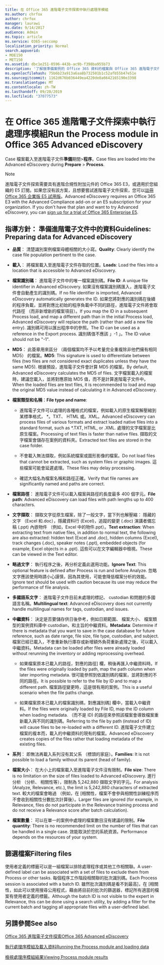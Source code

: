 ```yaml
---
title: 在 Office 365 進階電子文件探索中執行處理序模組
ms.author: chrfox
author: chrfox
manager: laurawi
ms.date: 9/14/2017
audience: Admin
ms.topic: article
ms.service: O365-seccomp
localization_priority: Normal
search.appverid:
- MOE150
- MET150
ms.assetid: dbc1e251-0596-443b-ac9b-f398ba955b73
description: '了解做準備案例的 Office 365 資料的檔案與 Office 365 進階電子文件探索分析的準則。  '
ms.openlocfilehash: 75b6b23a913a6aa8b732501b1c52afb55b47e51e
ms.sourcegitcommit: 1162d676b036449ea4220de8a6642165190e3398
ms.translationtype: MT
ms.contentlocale: zh-TW
ms.lasthandoff: 09/20/2019
ms.locfileid: "37077573"
---
```

# <a name="run-the-process-module-in-office-365-advanced-ediscovery"></a><span data-ttu-id="75109-103">在 Office 365 進階電子文件探索中執行處理序模組</span><span class="sxs-lookup"><span data-stu-id="75109-103">Run the Process module in Office 365 Advanced eDiscovery</span></span>

<span data-ttu-id="75109-104">Case 檔案載入至進階電子文件**準備**期間\>**程序**。</span><span class="sxs-lookup"><span data-stu-id="75109-104">Case files are loaded into the Advanced eDiscovery during **Prepare** \> **Process**.</span></span> 
  
> [!NOTE]
> <span data-ttu-id="75109-p101">進階電子文件探索需要具有進階合規性附加元件的 Office 365 E3，或適用於您組織的 E5 訂閱。如果您沒有該方案，且想要嘗試進階電子文件探索，您可以[註冊 Office 365 企業版 E5 試用版](https://go.microsoft.com/fwlink/p/?LinkID=698279)。</span><span class="sxs-lookup"><span data-stu-id="75109-p101">Advanced eDiscovery requires an Office 365 E3 with the Advanced Compliance add-on or an E5 subscription for your organization. If you don't have that plan and want to try Advanced eDiscovery, you can [sign up for a trial of Office 365 Enterprise E5](https://go.microsoft.com/fwlink/p/?LinkID=698279).</span></span> 
  
## <a name="guidelines-preparing-data-for-advanced-ediscovery"></a><span data-ttu-id="75109-107">指導方針： 準備進階電子文件中的資料</span><span class="sxs-lookup"><span data-stu-id="75109-107">Guidelines: Preparing data for Advanced eDiscovery</span></span>

- <span data-ttu-id="75109-108">**品質**： 清楚識別案例檔案母體相關的大小寫。</span><span class="sxs-lookup"><span data-stu-id="75109-108">**Quality**: Clearly identify the case file population pertinent to the case.</span></span>
    
- <span data-ttu-id="75109-109">**載入**： 將檔案載入至進階電子文件存取的位置。</span><span class="sxs-lookup"><span data-stu-id="75109-109">**Loads**: Load the files into a location that is accessible to Advanced eDiscovery.</span></span>
    
- <span data-ttu-id="75109-110">**檔案識別碼**： 進階電子文件中的唯一檔案識別碼。</span><span class="sxs-lookup"><span data-stu-id="75109-110">**File ID**: A unique file identifier in Advanced eDiscovery.</span></span> <span data-ttu-id="75109-111">如果沒有檔案識別碼匯入，進階電子文件會自動產生的識別碼。</span><span class="sxs-lookup"><span data-stu-id="75109-111">If no file identifier is imported, Advanced eDiscovery automatically generates the ID.</span></span> <span data-ttu-id="75109-112">如果您將對應的識別碼在後續的程序負載，並將對應比初始的程序負載中不同的路徑，進階電子文件將會取代路徑 （而非新增新的檔案項目）。</span><span class="sxs-lookup"><span data-stu-id="75109-112">If you map the ID in a subsequent Process load, and map a different path than in the initial Process load, Advanced eDiscovery will replace the path (rather than add a new file entry).</span></span> <span data-ttu-id="75109-113">識別碼可用以匯出程序中的參照。</span><span class="sxs-lookup"><span data-stu-id="75109-113">The ID can be used as a reference in the Export process.</span></span> <span data-ttu-id="75109-114">識別碼值不應該 」-1 」。</span><span class="sxs-lookup"><span data-stu-id="75109-114">The ID value should not be "-1".</span></span>
    
- <span data-ttu-id="75109-115">**MD5**： 此簽章用來區分 （兩個檔案均不予以考量完全重複除非他們擁有相同 MD5） 的檔案。</span><span class="sxs-lookup"><span data-stu-id="75109-115">**MD5**: This signature is used to differentiate between files (two files are not considered exact duplicates unless they have the same MD5).</span></span> <span data-ttu-id="75109-116">根據預設，進階電子文件會計算 MD5 的檔案。</span><span class="sxs-lookup"><span data-stu-id="75109-116">By default, Advanced eDiscovery calculates the MD5 of files.</span></span> <span data-ttu-id="75109-117">文字檔案載入的檔案時，建議您載入，並將對應原始 MD5 值，而不是計算進階電子文件中。</span><span class="sxs-lookup"><span data-stu-id="75109-117">When the loaded files are text files, it is recommended to load and map the original MD5 value instead of calculating it in Advanced eDiscovery.</span></span>
    
- <span data-ttu-id="75109-118">**檔案類型和名稱**：</span><span class="sxs-lookup"><span data-stu-id="75109-118">**File type and name**:</span></span>
    
  - <span data-ttu-id="75109-119">進階電子文件可以處理的各種格式的檔案，例如載入的原生檔案解壓縮到某標準格式， \*。TXT、 HTML 或。XML。</span><span class="sxs-lookup"><span data-stu-id="75109-119">Advanced eDiscovery can process files of various formats and extract loaded native files into a standard format, such as \*.TXT, HTML, or .XML.</span></span> <span data-ttu-id="75109-120">處理的文字檔案是比原生檔案。</span><span class="sxs-lookup"><span data-stu-id="75109-120">Processing of text files is faster than native files.</span></span> <span data-ttu-id="75109-121">擷取的文字檔案會儲存在案例的資料夾。</span><span class="sxs-lookup"><span data-stu-id="75109-121">Extracted text files are stored in the case folder.</span></span>
    
  - <span data-ttu-id="75109-122">不會載入無法擷取，例如系統檔案或圖形影像的檔案。</span><span class="sxs-lookup"><span data-stu-id="75109-122">Do not load files that cannot be extracted, such as system files or graphic images.</span></span> <span data-ttu-id="75109-123">這些檔案可能會延遲處理。</span><span class="sxs-lookup"><span data-stu-id="75109-123">These files may delay processing.</span></span>
    
  - <span data-ttu-id="75109-124">確認大幅名為檔案名稱和路徑正確。</span><span class="sxs-lookup"><span data-stu-id="75109-124">Verify that file names are significantly named and paths are correct.</span></span>
    
- <span data-ttu-id="75109-125">**檔案路徑**： 進階電子文件可以載入檔案與路徑的長度最多 400 個字元。</span><span class="sxs-lookup"><span data-stu-id="75109-125">**File path**: Advanced eDiscovery can load files with path lengths up to 400 characters.</span></span>
    
- <span data-ttu-id="75109-126">**文字擷取**： 擷取文字從原生檔案，除了一般文字，當下列也解壓縮： 隱藏的文字 （Excel 和.doc），隱藏資料行 (Excel)，追蹤的變更 (.doc) 演講者備忘稿 (.ppt) 內嵌物件 （例如，Excel 中的物件.ppt）。</span><span class="sxs-lookup"><span data-stu-id="75109-126">**Text extraction**: When extracting text from native files, in addition to normal text, the following are also extracted: hidden text (Excel and .doc), hidden columns (Excel), track changes (.doc), speaker notes (.ppt), embedded objects (for example, Excel objects in a .ppt).</span></span> <span data-ttu-id="75109-127">這些可以在文字編輯器中檢視。</span><span class="sxs-lookup"><span data-stu-id="75109-127">These can be viewed in the Text editor.</span></span>
    
- <span data-ttu-id="75109-128">**略過文字**： 執行程序之後，再分析定義此選用功能。</span><span class="sxs-lookup"><span data-stu-id="75109-128">**Ignore Text**: This optional feature is defined after Process is run and before Analyze.</span></span> <span data-ttu-id="75109-129">忽略文字應該使用時請小心謹慎，因為其使用，可能會降低檔案分析的效能。</span><span class="sxs-lookup"><span data-stu-id="75109-129">Ignore text should be used with caution because its use may reduce the performance of file analysis.</span></span>
    
- <span data-ttu-id="75109-130">**多國語系文字**： 進階電子文件目前未處理的標記、 custodian 和問題的多國語言名稱。</span><span class="sxs-lookup"><span data-stu-id="75109-130">**Multilingual text**: Advanced eDiscovery does not currently handle multilingual names for tags, custodian, and issues.</span></span>
    
- <span data-ttu-id="75109-131">**中繼資料**： 決定是否要儲存供日後參考，例如日期範圍、 檔案大小、 檔案類型的案例資料庫中 custodian，和主旨的中繼資料。</span><span class="sxs-lookup"><span data-stu-id="75109-131">**Metadata**: Determine if there is metadata that you want to save in the case database for future reference, such as date range, file size, file type, custodian, and subject.</span></span> <span data-ttu-id="75109-132">檔案已經已載入，不會重新執行庫存或新增額外負荷重新處理之後，可以載入中繼資料。</span><span class="sxs-lookup"><span data-stu-id="75109-132">Metadata can be loaded after files were already loaded without rerunning the inventory or adding reprocessing overhead.</span></span> 
    
  - <span data-ttu-id="75109-133">如果檔案原本已載入的路徑，對應的路徑] 欄，稍後再匯入中繼資料時。</span><span class="sxs-lookup"><span data-stu-id="75109-133">If the files were originally loaded by path, map the path column when later importing metadata.</span></span> <span data-ttu-id="75109-134">很可能參照到依識別碼的檔案，並將對應的不同的路徑。</span><span class="sxs-lookup"><span data-stu-id="75109-134">It is possible to refer to the file by ID and to map a different path.</span></span> <span data-ttu-id="75109-135">檔案路徑變更時，這是很有用的案例。</span><span class="sxs-lookup"><span data-stu-id="75109-135">This is a useful scenario when the file paths change.</span></span>
    
  - <span data-ttu-id="75109-136">如果檔案原本已載入的檔案識別碼，對應識別碼] 欄中，當載入中繼資料。</span><span class="sxs-lookup"><span data-stu-id="75109-136">If the files were originally loaded by File ID, map the ID column when loading metadata.</span></span> <span data-ttu-id="75109-137">（而不是 ID) 的路徑來參照該檔案會導致檔案重新載入與不同的識別碼。</span><span class="sxs-lookup"><span data-stu-id="75109-137">Referring to the file by path (instead of ID) will cause files to be re-loaded with a different ID.</span></span> <span data-ttu-id="75109-138">進階電子文件建立檔案的複本而，載入的中繼資料的現有的檔案。</span><span class="sxs-lookup"><span data-stu-id="75109-138">Advanced eDiscovery creates copies of the files rather that loading metadata of the existing files.</span></span>
    
- <span data-ttu-id="75109-139">**系列**： 即無法再載入系列沒有其父系 （標頭的家庭）。</span><span class="sxs-lookup"><span data-stu-id="75109-139">**Families**: It is not possible to load a family without its parent (head of family).</span></span> 
    
- <span data-ttu-id="75109-140">**檔案大小**： 在大小上的檔案載入至進階電子文件沒有限制。</span><span class="sxs-lookup"><span data-stu-id="75109-140">**File size**: There is no limitation on the size of files loaded to Advanced eDiscovery.</span></span> <span data-ttu-id="75109-141">進行分析 （分析、 相關性等），限制為 5,242,880 擷取文字的字元。</span><span class="sxs-lookup"><span data-stu-id="75109-141">For analysis (Analyze, Relevance, etc.), the limit is 5,242,880 characters of extracted text.</span></span> <span data-ttu-id="75109-142">較大的檔案會略過 （例如，在 [相關性，檔案不會參與相關性訓練程序而不會收到相關性分數批次計算後）。</span><span class="sxs-lookup"><span data-stu-id="75109-142">Larger files are ignored (for example, in Relevance, files do not participate in the Relevance training process and do not receive a Relevance score after batch calculation).</span></span>
    
- <span data-ttu-id="75109-143">**檔案數量**： 可以在單一的案例中處理的檔案數目沒有建議的限制。</span><span class="sxs-lookup"><span data-stu-id="75109-143">**File quantity**: There is no recommended limit on the number of files that can be handled in a single case.</span></span> <span data-ttu-id="75109-144">效能取決於您的系統資源。</span><span class="sxs-lookup"><span data-stu-id="75109-144">Performance depends on the resources of your system.</span></span> 
    
## <a name="filtering-files"></a><span data-ttu-id="75109-145">篩選檔案</span><span class="sxs-lookup"><span data-stu-id="75109-145">Filtering files</span></span>

<span data-ttu-id="75109-146">使用者定義的標籤可以是一組檔案以排除處理程序或其他工作相關聯。</span><span class="sxs-lookup"><span data-stu-id="75109-146">A user-defined label can be associated with a set of files to exclude them from Process or other tasks.</span></span> <span data-ttu-id="75109-147">每個程序工作階段相關聯的批次識別碼。</span><span class="sxs-lookup"><span data-stu-id="75109-147">Each Process session is associated with a batch ID.</span></span> <span data-ttu-id="75109-148">雖然批次識別碼是看不到最高]，在 [相關性，如此可以使用搜尋公用程式，藉由將目前的批次的篩選器，標記所有適當的檔案有使用者定義的標籤。</span><span class="sxs-lookup"><span data-stu-id="75109-148">Although the batch ID is not visible to the expert in Relevance, this can be done using a search utility, by adding a filter for the current batch and tagging all appropriate files with a user-defined label.</span></span> 
  
## <a name="see-also"></a><span data-ttu-id="75109-149">另請參閱</span><span class="sxs-lookup"><span data-stu-id="75109-149">See also</span></span>

[<span data-ttu-id="75109-150">Office 365 進階電子文件探索</span><span class="sxs-lookup"><span data-stu-id="75109-150">Office 365 Advanced eDiscovery</span></span>](office-365-advanced-ediscovery.md)
  
[<span data-ttu-id="75109-151">執行處理序模組及載入資料</span><span class="sxs-lookup"><span data-stu-id="75109-151">Running the Process module and loading data</span></span>](run-the-process-module-and-load-data-in-advanced-ediscovery.md)
  
[<span data-ttu-id="75109-152">檢視處理序模組結果</span><span class="sxs-lookup"><span data-stu-id="75109-152">Viewing Process module results</span></span>](view-process-module-results-in-advanced-ediscovery.md)

